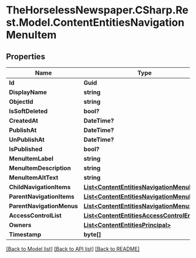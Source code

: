 # TheHorselessNewspaper.CSharp.Rest.Model.ContentEntitiesNavigationMenuItem

## Properties

Name | Type | Description | Notes
------------ | ------------- | ------------- | -------------
**Id** | **Guid** |  | [optional] 
**DisplayName** | **string** |  | [optional] 
**ObjectId** | **string** |  | [optional] 
**IsSoftDeleted** | **bool?** |  | [optional] 
**CreatedAt** | **DateTime?** |  | [optional] 
**PublishAt** | **DateTime?** |  | [optional] 
**UnPublishAt** | **DateTime?** |  | [optional] 
**IsPublished** | **bool?** |  | [optional] 
**MenuItemLabel** | **string** |  | [optional] 
**MenuItemDescription** | **string** |  | [optional] 
**MenuItemAltText** | **string** |  | [optional] 
**ChildNavigationItems** | [**List&lt;ContentEntitiesNavigationMenuItem&gt;**](ContentEntitiesNavigationMenuItem.md) |  | [optional] 
**ParentNavigationItems** | [**List&lt;ContentEntitiesNavigationMenuItem&gt;**](ContentEntitiesNavigationMenuItem.md) |  | [optional] 
**ParentNavigationMenus** | [**List&lt;ContentEntitiesNavigationMenu&gt;**](ContentEntitiesNavigationMenu.md) |  | [optional] 
**AccessControlList** | [**List&lt;ContentEntitiesAccessControlEntry&gt;**](ContentEntitiesAccessControlEntry.md) |  | [optional] 
**Owners** | [**List&lt;ContentEntitiesPrincipal&gt;**](ContentEntitiesPrincipal.md) |  | [optional] 
**Timestamp** | **byte[]** |  | [optional] 

[[Back to Model list]](../README.md#documentation-for-models) [[Back to API list]](../README.md#documentation-for-api-endpoints) [[Back to README]](../README.md)

